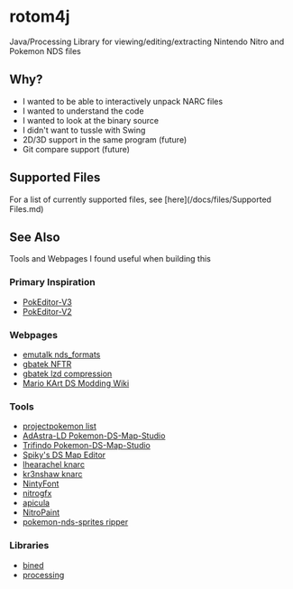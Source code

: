 # rotom4j
Java/Processing Library for viewing/editing/extracting Nintendo Nitro and Pokemon NDS files

## Why?
* I wanted to be able to interactively unpack NARC files
* I wanted to understand the code
* I wanted to look at the binary source
* I didn't want to tussle with Swing
* 2D/3D support in the same program (future)
* Git compare support (future)


## Supported Files
For a list of currently supported files, see [here](/docs/files/Supported Files.md)

## See Also
Tools and Webpages I found useful when building this

### Primary Inspiration
* [PokEditor-V3](https://github.com/turtleisaac/PokEditor)
* [PokEditor-V2](https://github.com/turtleisaac/PokEditor-v2)

### Webpages
* [emutalk nds_formats](https://web.archive.org/web/20100611125049/http://llref.emutalk.net/nds_formats.htm)
* [gbatek NFTR](https://problemkaputt.de/gbatek.htm#dscartridgenitrofontresourceformat)
* [gbatek lzd compression](https://problemkaputt.de/gbatek.htm#lzdecompressionfunctions)
* [Mario KArt DS Modding Wiki](https://wiki.dshack.org/Wiki.jsp?page=NCLR)

### Tools
* [projectpokemon list](https://projectpokemon.org/home/forums/topic/39011-rom-hacking-tool-and-resource-collection/)
* [AdAstra-LD Pokemon-DS-Map-Studio](https://github.com/AdAstra-LD/Pokemon-DS-Map-Studio)
* [Trifindo Pokemon-DS-Map-Studio](https://github.com/Trifindo/Pokemon-DS-Map-Studio)
* [Spiky's DS Map Editor](https://github.com/Skareeg/SDSME)
* [lhearachel knarc](https://github.com/lhearachel/knarc)
* [kr3nshaw knarc](https://github.com/kr3nshaw/knarc)
* [NintyFont](https://github.com/abcboy101/NintyFont)
* [nitrogfx](https://github.com/red031000/nitrogfx)
* [apicula](https://github.com/scurest/apicula)
* [NitroPaint](https://github.com/Garhoogin/NitroPaint)
* [pokemon-nds-sprites ripper](https://github.com/magical/pokemon-nds-sprites)

### Libraries
* [bined](https://github.com/exbin/bined)
* [processing](https://processing.org/)